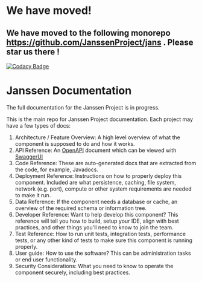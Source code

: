
# We have moved!
## We have moved to the following monorepo https://github.com/JanssenProject/jans . Please star us there !

[![Codacy Badge](https://app.codacy.com/project/badge/Grade/c92458b200f044e49eb8783e7ce3a965)](https://www.codacy.com/gh/JanssenProject/docs/dashboard?utm_source=github.com&amp;utm_medium=referral&amp;utm_content=JanssenProject/docs&amp;utm_campaign=Badge_Grade)

# Janssen Documentation

The full documentation for the Janssen Project is in progress.

This is the main repo for Janssen Project documentation. Each project may have a few types of docs:
1. Architecture / Feature Overview: A high level overview of what the component is supposed to do and how it works.
1. API Reference: An [OpenAPI](https://swagger.io/specification/) document which can be viewed with [SwaggerUI](https://swagger.io/tools/swagger-ui/)
1. Code Reference: These are auto-generated docs that are extracted from the code, for example, Javadocs.
1. Deployment Reference: Instructions on how to properly deploy this component. Included are what persistence, caching, file system, network (e.g. port), compute or other system requirements are needed to make it run.
1. Data Reference: If the component needs a database or cache, an overview of the required schema or information tree.
1. Developer Reference: Want to help develop this component? This reference will tell you how to build, setup your IDE, align with best practices, and other things you'll need to know to join the team.
1. Test Reference: How to run unit tests, integration tests, performance tests, or any other kind of tests to make sure this component is running properly.
1. User guide: How to use the software? This can be administration tasks or end user functionality.
1. Security Considerations: What you need to know to operate the component securely, including best practices.
